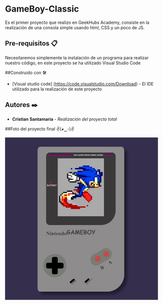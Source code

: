 # GameBoy-Classic

Es el primer proyecto que realizo en GeekHubs Academy, consiste en la realización de una consola simple usando html, CSS y un poco de JS.

## Pre-requisitos 📋

Necesitaremos simplemente la instalación de un programa para realizar nuestro código, en este proyecto se ha utilizado Visual Studio Code

##Construido con 🛠️

* [Visual studio code] (https://code.visualstudio.com/Download) - El IDE utilizado para la realización de este proyecto

## Autores ✒️

* **Cristian Santamaria** - *Realización del proyecto total*

##Foto del proyecto final ✌(◕‿-)✌

![foto](img/miconsola.jpeg) 
